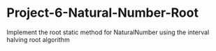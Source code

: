 # Project-6-Natural-Number-Root

Implement the root static method for NaturalNumber using the interval halving root algorithm
